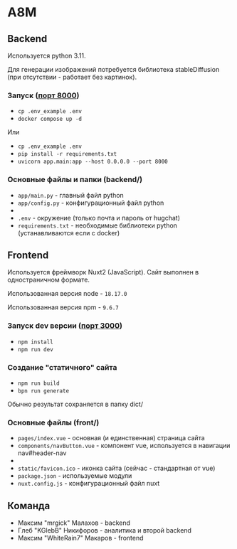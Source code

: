 # A8M

## Backend

Используется python 3.11.

Для генерации изображений потребуется библиотека stableDiffusion (при отсутствии - работает без картинок).

### Запуск ([порт 8000](http://localhost:8000))

- `cp .env_example .env`
- `docker compose up -d`

Или

- `cp .env_example .env`
- `pip install -r requirements.txt`
- `uvicorn app.main:app --host 0.0.0.0 --port 8000`

### Основные файлы и папки (backend/)

- `app/main.py` - главный файл python
- `app/config.py` - конфигурационный файл python
- 
- `.env` - окружение (только почта и пароль от hugchat)
- `requirements.txt` - необходимые библиотеки python (устанавливаются если с docker)

## Frontend

Используется фреймворк Nuxt2 (JavaScript). Сайт выполнен в одностраничном формате.

Использованная версия node - `18.17.0`

Использованная версия npm - `9.6.7`

### Запуск dev версии ([порт 3000](http://localhost:3000))

- `npm install`
- `npm run dev`

### Создание "статичного" сайта

- `npm run build`
- `bpn run generate`

Обычно результат сохраняется в папку dict/

### Основные файлы (front/)

- `pages/index.vue` - основная (и единственная) страница сайта
- `components/navButton.vue` - компонент vue, используется в навигации nav#header-nav
- 
- `static/favicon.ico` - иконка сайта (сейчас - стандартная от vue)
- `package.json` - используемые модули
- `nuxt.config.js` - конфигурационный файл nuxt

## Команда

- Максим "mrgick" Малахов - backend
- Глеб "KGlebB" Никифоров - аналитика и второй backend
- Максим "WhiteRain7" Макаров - frontend
